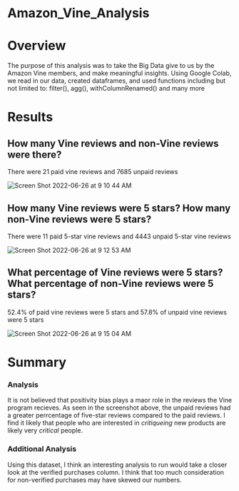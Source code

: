 # Amazon_Vine_Analysis
# Overview
The purpose of this analysis was to take the Big Data give to us by the Amazon Vine members, and make meaningful insights. Using Google Colab, we read in our data, created dataframes, and used functions including but not limited to: filter(), agg(), withColumnRenamed() and many more 
# Results
## How many Vine reviews and non-Vine reviews were there?

There were 21 paid vine reviews and 7685 unpaid reviews

![Screen Shot 2022-06-26 at 9 10 44 AM](https://user-images.githubusercontent.com/101481759/175818293-ea381ae6-fbfa-4de8-9a49-f5b8b92b60ee.png)

## How many Vine reviews were 5 stars? How many non-Vine reviews were 5 stars?

There were 11 paid 5-star vine reviews and 4443 unpaid 5-star vine reviews

![Screen Shot 2022-06-26 at 9 12 53 AM](https://user-images.githubusercontent.com/101481759/175818359-1c4df251-bf80-42ec-af81-6934d6d5b07b.png)

## What percentage of Vine reviews were 5 stars? What percentage of non-Vine reviews were 5 stars?

52.4% of paid vine reviews were 5 stars and 57.8% of unpaid vine reviews were 5 stars

![Screen Shot 2022-06-26 at 9 15 04 AM](https://user-images.githubusercontent.com/101481759/175818462-861d874b-73a8-4278-9427-960f76660ee3.png)


# Summary
### Analysis
It is not believed that positivity bias plays a maor role in the reviews the Vine program recieves. As seen in the screenshot above, the unpaid reviews had a greater perrcentage of five-star reviews compared to the paid reviews. I find it likely that people who are interested in *critiqueing* new products are likely very *critical* people.  
### Additional Analysis
Using this dataset, I think an interesting analysis to run would take a closer look at the verified purchases column. I think that too much consideration for non-verified purchases may have skewed our numbers. 
